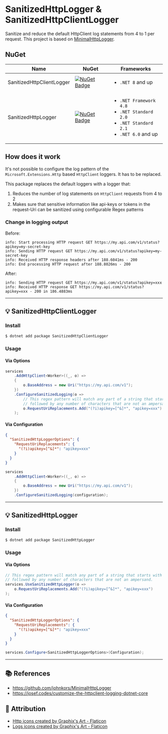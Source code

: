 # SanitizedHttpLogger & SanitizedHttpClientLogger
Sanitize and reduce the default HttpClient log statements from 4 to 1 per request. This project is based on [MinimalHttpLogger](https://github.com/johnkors/MinimalHttpLogger).

## NuGet
| Name | NuGet | Frameworks |
| - | - | - |
| SanitizedHttpClientLogger | [![NuGet Badge](https://buildstats.info/nuget/SanitizedHttpClientLogger)](https://www.nuget.org/packages/SanitizedHttpClientLogger) | <ul><li>`.NET 8` and up</li></ul>
| SanitizedHttpLogger | [![NuGet Badge](https://buildstats.info/nuget/SanitizedHttpLogger)](https://www.nuget.org/packages/SanitizedHttpLogger) | <ul><li>`.NET Framework 4.8`</li><li>`.NET Standard 2.0`</li><li>`.NET Standard 2.1`</li><li>`.NET 6.0` and up</li></ul>


## How does it work
It's not possible to configure the log pattern of the `Microsoft.Extensions.Http` based `HttpClient` loggers. It has to be replaced.

This package replaces the default loggers with a logger that:

1. Reduces the number of log statements on `HttpClient` requests from 4 to 2
2. Makes sure that sensitive information like api-keys or tokens in the request-Uri can be sanitized using configurable Regex patterns

### Change in logging output

Before:
```log
info: Start processing HTTP request GET https://my.api.com/v1/status?apikey=my-secret-key
info: Sending HTTP request GET https://my.api.com/v1/status?apikey=my-secret-key
info: Received HTTP response headers after 188.6041ms - 200
info: End processing HTTP request after 188.8026ms - 200
```

After:
```log
info: Sending HTTP request GET https://my.api.com/v1/status?apikey=xxx
info: Received HTTP response GET https://my.api.com/v1/status?apikey=xxx - 200 in 186.4883ms
```

---

## :bulb: SanitizedHttpClientLogger

### Install

```sh
$ dotnet add package SanitizedHttpClientLogger
```

### Usage

#### Via Options
```csharp
services
    .AddHttpClient<Worker>((_, o) =>
    {
        o.BaseAddress = new Uri("https://my.api.com/v1");
    })
    .ConfigureSanitizedLogging(o =>
        // This regex pattern will match any part of a string that starts with "apikey=" (in a case-insensitive manner)
        // followed by any number of characters that are not an ampersand.
        o.RequestUriReplacements.Add("(?i)apikey=[^&]*", "apikey=xxx")
    );
```

#### Via Configuration
```json
{
  "SanitizedHttpLoggerOptions": {
    "RequestUriReplacements": {
      "(?i)apikey=[^&]*": "apikey=xxx"
    }
  }
}
```

```csharp
services
    .AddHttpClient<Worker>((_, o) =>
    {
        o.BaseAddress = new Uri("https://my.api.com/v1");
    })
    .ConfigureSanitizedLogging(configuration);
```

---

## :bulb: SanitizedHttpLogger

### Install

```sh
$ dotnet add package SanitizedHttpLogger
```

### Usage

#### Via Options
```csharp
// This regex pattern will match any part of a string that starts with "apikey=" (in a case-insensitive manner)
// followed by any number of characters that are not an ampersand.
services.UseSanitizedHttpLogger(o => 
    o.RequestUriReplacements.Add("(?i)apikey=[^&]*", "apikey=xxx")
);
```

#### Via Configuration
```json
{
  "SanitizedHttpLoggerOptions": {
    "RequestUriReplacements": {
      "(?i)apikey=[^&]*": "apikey=xxx"
    }
  }
}
```

```csharp
services.Configure<SanitizedHttpLoggerOptions>(Configuration);
```

---

## :books: References
- https://github.com/johnkors/MinimalHttpLogger
- https://josef.codes/customize-the-httpclient-logging-dotnet-core


## :clap: Attribution
- <a href="https://www.flaticon.com/free-icons/http" title="http icons">Http icons created by Graphix's Art - Flaticon</a>
- <a href="https://www.flaticon.com/free-icons/logs" title="logs icons">Logs icons created by Graphix's Art - Flaticon</a>